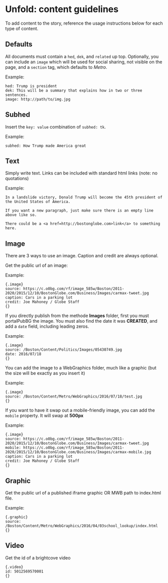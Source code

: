 # Unfold: content guidelines

To add content to the story, reference the usage instructions below for each type of content.

## Defaults
All documents must contain a `hed`, `dek`, and `related` up top. Optionally, you can include an `image` which will be used for social sharing, not visible on the page, and a `section` tag, which defaults to *Metro*.

Example:
```
hed: Trump is president
dek: This will be a summary that explains how in two or three sentences.
image: http://path/to/img.jpg 
```

## Subhed
Insert the `key: value` combination of `subhed: tk`.

Example:
```
subhed: How Trump made America great
```

## Text
Simply write text. Links can be included with standard html links (note: no quotations)

Example:
```
In a landslide victory, Donald Trump will become the 45th president of the United States of America.

If you want a new paragraph, just make sure there is an empty line above like so.

There could be a <a href=http://bostonglobe.com>link</a> to something here.
```

## Image
There are 3 ways to use an image. Caption and credit are always optional.

Get the public url of an image:

Example: 
```
{.image}
source: https://c.o0bg.com/rf/image_585w/Boston/2011-2020/2015/12/10/BostonGlobe.com/Business/Images/carmax-tweet.jpg
caption: Cars in a parking lot
credit: Joe Mahoney / Globe Staff
{}
```

If you directly publish from the methode **Images** folder, first you must portalPubBG the image. You must also find the date it was **CREATED**, and add a `date` field, including leading zeros.

Example:
```
{.image}
source: /Boston/Content/Politics/Images/05430749.jpg
date: 2016/07/18
{}
```

You can add the image to a WebGraphics folder, much like a graphic (but the size will be exactly as you insert it)

Example:
```
{.image}
source: /Boston/Content/Metro/WebGraphics/2016/07/18/test.jpg
{}
```

If you want to have it swap out a mobile-friendly image, you can add the `mobile` property. It will swap at **500px**

Example:
```
{.image}
source: https://c.o0bg.com/rf/image_585w/Boston/2011-2020/2015/12/10/BostonGlobe.com/Business/Images/carmax-tweet.jpg
mobile: https://c.o0bg.com/rf/image_585w/Boston/2011-2020/2015/12/10/BostonGlobe.com/Business/Images/carmax-mobile.jpg
caption: Cars in a parking lot
credit: Joe Mahoney / Globe Staff
{}
```

## Graphic
Get the public url of a published iframe graphic OR MWB path to index.html file.

Example:
```
{.graphic}
source: /Boston/Content/Metro/WebGraphics/2016/04/03school_lookup/index.html
{}
```

## Video
Get the id of a brightcove video
```
{.video}
id: 5012569570001
{}
```
